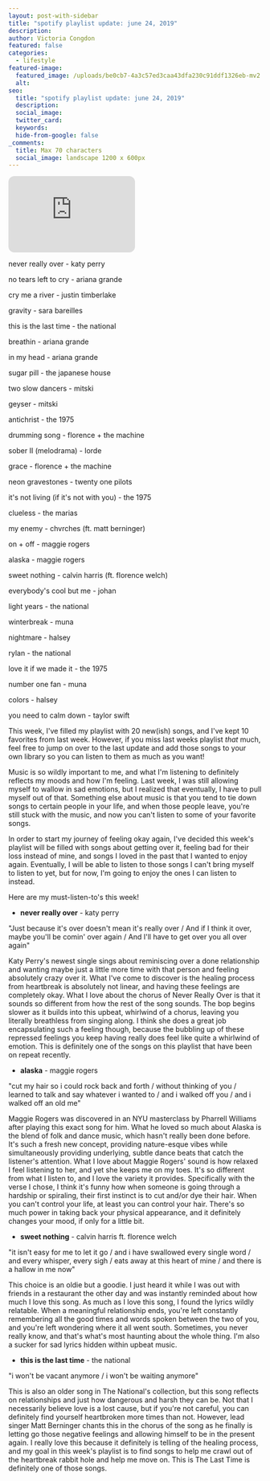```yaml
---
layout: post-with-sidebar
title: "spotify playlist update: june 24, 2019"
description:
author: Victoria Congdon
featured: false
categories:
  - lifestyle
featured-image:
  featured_image: /uploads/be0cb7-4a3c57ed3caa43dfa230c91ddf1326eb-mv2.webp
  alt:
seo:
  title: "spotify playlist update: june 24, 2019"
  description:
  social_image:
  twitter_card:
  keywords:
  hide-from-google: false
_comments:
  title: Max 70 characters
  social_image: landscape 1200 x 600px
---
```


<div class="cms-embed" data-cms-embed="PGlmcmFtZSBzdHlsZT0iYm9yZGVyLXJhZGl1czoxMnB4OyIgc3JjPSJodHRwczovL29wZW4uc3BvdGlmeS5jb20vZW1iZWQvcGxheWxpc3QvM2l1R0NSa2N4MFVDZmF4djVtU2FSQz91dG1fc291cmNlPWdlbmVyYXRvciIgd2lkdGg9IjUwJSIgaGVpZ2h0PSIxNTIiIGZyYW1lYm9yZGVyPSIwIiBhbGxvd2Z1bGxzY3JlZW4gYWxsb3c9ImF1dG9wbGF5OyBjbGlwYm9hcmQtd3JpdGU7IGVuY3J5cHRlZC1tZWRpYTsgZnVsbHNjcmVlbjsgcGljdHVyZS1pbi1waWN0dXJlIiBsb2FkaW5nPSJsYXp5Ij48L2lmcmFtZT4="><iframe style="border-radius:12px;" src="https://open.spotify.com/embed/playlist/3iuGCRkcx0UCfaxv5mSaRC?utm_source=generator" width="50%" height="152" frameborder="0" allowfullscreen="" allow="autoplay; clipboard-write; encrypted-media; fullscreen; picture-in-picture" loading="lazy"></iframe></div>

never really over - katy perry

no tears left to cry - ariana grande

cry me a river - justin timberlake

gravity - sara bareilles

this is the last time - the national

breathin - ariana grande

in my head - ariana grande

sugar pill - the japanese house

two slow dancers - mitski

geyser - mitski

antichrist - the 1975

drumming song - florence + the machine

sober II (melodrama) - lorde

grace - florence + the machine

neon gravestones - twenty one pilots

it's not living (if it's not with you) - the 1975

clueless - the marias

my enemy - chvrches (ft. matt berninger)

on + off - maggie rogers

alaska - maggie rogers

sweet nothing - calvin harris (ft. florence welch)

everybody's cool but me - johan

light years - the national

winterbreak - muna

nightmare - halsey

rylan - the national

love it if we made it - the 1975

number one fan - muna

colors - halsey

you need to calm down - taylor swift

This week, I've filled my playlist with 20 new(ish) songs, and I've kept 10 favorites from last week. However, if you miss last weeks playlist _that_ much, feel free to jump on over to the last update and add those songs to your own library so you can listen to them as much as you want!

Music is so wildly important to me, and what I'm listening to definitely reflects my moods and how I'm feeling. Last week, I was still allowing myself to wallow in sad emotions, but I realized that eventually, I have to pull myself out of that. Something else about music is that you tend to tie down songs to certain people in your life, and when those people leave, you're still stuck with the music, and now you can't listen to some of your favorite songs.

In order to start my journey of feeling okay again, I've decided this week's playlist will be filled with songs about getting over it, feeling bad for their loss instead of mine, and songs I loved in the past that I wanted to enjoy again. Eventually, I will be able to listen to those songs I can't bring myself to listen to yet, but for now, I'm going to enjoy the ones I can listen to instead.

Here are my must-listen-to's this week!

- **never really over** - katy perry

"Just because it's over doesn't mean it's really over / And if I think it over, maybe you'll be comin' over again / And I'll have to get over you all over again"

Katy Perry's newest single sings about reminiscing over a done relationship and wanting maybe just a little more time with that person and feeling absolutely crazy over it. What I've come to discover is the healing process from heartbreak is absolutely not linear, and having these feelings are completely okay. What I love about the chorus of Never Really Over is that it sounds so different from how the rest of the song sounds. The bop begins slower as it builds into this upbeat, whirlwind of a chorus, leaving you literally breathless from singing along. I think she does a great job encapsulating such a feeling though, because the bubbling up of these repressed feelings you keep having really does feel like quite a whirlwind of emotion. This is definitely one of the songs on this playlist that have been on repeat recently.

- **alaska** \- maggie rogers

"cut my hair so i could rock back and forth / without thinking of you / learned to talk and say whatever i wanted to / and i walked off you / and i walked off an old me"

Maggie Rogers was discovered in an NYU masterclass by Pharrell Williams after playing this exact song for him. What he loved so much about Alaska is the blend of folk and dance music, which hasn't really been done before. It's such a fresh new concept, providing nature-esque vibes while simultaneously providing underlying, subtle dance beats that catch the listener's attention. What I love about Maggie Rogers' sound is how relaxed I feel listening to her, and yet she keeps me on my toes. It's so different from what I listen to, and I love the variety it provides. Specifically with the verse I chose, I think it's funny how when someone is going through a hardship or spiraling, their first instinct is to cut and/or dye their hair. When you can't control your life, at least you can control your hair. There's so much power in taking back your physical appearance, and it definitely changes your mood, if only for a little bit.

- **sweet nothing** - calvin harris ft. florence welch

"it isn't easy for me to let it go / and i have swallowed every single word / and every whisper, every sigh / eats away at this heart of mine / and there is a hallow in me now"

This choice is an oldie but a goodie. I just heard it while I was out with friends in a restaurant the other day and was instantly reminded about how much I love this song. As much as I love this song, I found the lyrics wildly relatable. When a meaningful relationship ends, you're left constantly remembering all the good times and words spoken between the two of you, and you're left wondering where it all went south. Sometimes, you never really know, and that's what's most haunting about the whole thing. I'm also a sucker for sad lyrics hidden within upbeat music.

- **this is the last time** - the national

"i won't be vacant anymore / i won't be waiting anymore"

This is also an older song in The National's collection, but this song reflects on relationships and just how dangerous and harsh they can be. Not that I necessarily believe love is a lost cause, but if you're not careful, you can definitely find yourself heartbroken more times than not. However, lead singer Matt Berninger chants this in the chorus of the song as he finally is letting go those negative feelings and allowing himself to be in the present again. I really love this because it definitely is telling of the healing process, and my goal in this week's playlist is to find songs to help me crawl out of the heartbreak rabbit hole and help me move on. This is The Last Time is definitely one of those songs.
